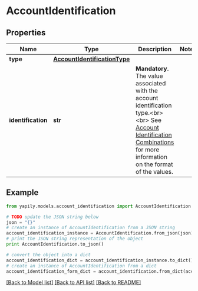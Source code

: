 # AccountIdentification


## Properties
Name | Type | Description | Notes
------------ | ------------- | ------------- | -------------
**type** | [**AccountIdentificationType**](AccountIdentificationType.md) |  | 
**identification** | **str** | __Mandatory__. The value associated with the account identification type.&lt;br&gt;&lt;br&gt; See [Account Identification Combinations](https://docs.yapily.com/pages/key-concepts/payments/payment-execution/intro-to-payment-execution/#account-identifications-combinations) for more information on the format of the values. | 

## Example

```python
from yapily.models.account_identification import AccountIdentification

# TODO update the JSON string below
json = "{}"
# create an instance of AccountIdentification from a JSON string
account_identification_instance = AccountIdentification.from_json(json)
# print the JSON string representation of the object
print AccountIdentification.to_json()

# convert the object into a dict
account_identification_dict = account_identification_instance.to_dict()
# create an instance of AccountIdentification from a dict
account_identification_form_dict = account_identification.from_dict(account_identification_dict)
```
[[Back to Model list]](../README.md#documentation-for-models) [[Back to API list]](../README.md#documentation-for-api-endpoints) [[Back to README]](../README.md)


